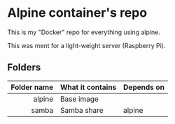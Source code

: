 # Alpine container's repo

This is my "Docker" repo for everything using alpine.

This was ment for a light-weight server (Raspberry Pi).

## Folders
| Folder name | What it contains | Depends on |
| ----------: | :--------------- | :--------- |
| alpine      | Base image       |            |
| samba       | Samba share      | alpine     |


